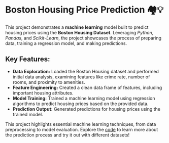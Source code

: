 # Boston Housing Price Prediction 🏘️💡
This project demonstrates a **machine learning** model built to predict housing prices using the **Boston Housing Dataset**. Leveraging _Python_, _Pandas_, and _Scikit-Learn_, the project showcases the process of preparing data, training a regression model, and making predictions.

## Key Features:
- **Data Exploration:** Loaded the Boston Housing dataset and performed initial data analysis, examining features like crime rate, number of rooms, and proximity to amenities.
- **Feature Engineering:** Created a clean data frame of features, including important housing attributes.
- **Model Training:** Trained a machine learning model using regression algorithms to predict housing prices based on the provided data.
- **Prediction Output:** Generated predictions for housing prices using the trained model.

This project highlights essential machine learning techniques, from data preprocessing to model evaluation. Explore the [code](Data-Prediction-using-Machine-Learning/data_prediction.ipynb) to learn more about the prediction process and try it out with different datasets!
